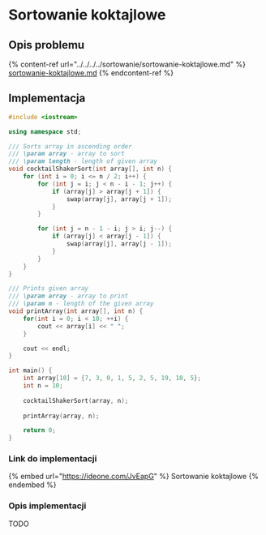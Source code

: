 # Sortowanie koktajlowe

## Opis problemu

{% content-ref url="../../../../sortowanie/sortowanie-koktajlowe.md" %}
[sortowanie-koktajlowe.md](../../../../sortowanie/sortowanie-koktajlowe.md)
{% endcontent-ref %}

## Implementacja

```cpp
#include <iostream>

using namespace std;

/// Sorts array in ascending order
/// \param array - array to sort
/// \param length - length of given array
void cocktailShakerSort(int array[], int n) {
    for (int i = 0; i <= n / 2; i++) {
        for (int j = i; j < n - i - 1; j++) {
            if (array[j] > array[j + 1]) {
                swap(array[j], array[j + 1]);
            }
        }

        for (int j = n - 1 - i; j > i; j--) {
            if (array[j] < array[j - 1]) {
                swap(array[j], array[j - 1]);
            }
        }
    }
}

/// Prints given array
/// \param array - array to print
/// \param n - length of the given array
void printArray(int array[], int n) {
    for(int i = 0; i < 10; ++i) {
        cout << array[i] << " ";
    }

    cout << endl;
}

int main() {
    int array[10] = {7, 3, 0, 1, 5, 2, 5, 19, 10, 5};
    int n = 10;
    
    cocktailShakerSort(array, n);
    
    printArray(array, n);

    return 0;
}
```

### Link do implementacji

{% embed url="https://ideone.com/JvEapG" %}
Sortowanie koktajlowe
{% endembed %}

### Opis implementacji

TODO
